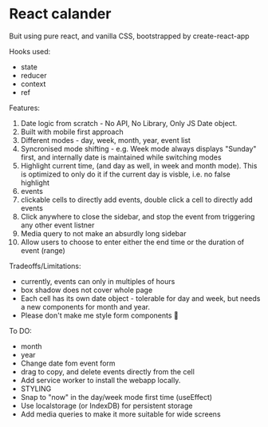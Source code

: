 # React calander

 Buit using pure react, and vanilla CSS, bootstrapped by create-react-app
 
 Hooks used:
 - state
 - reducer
 - context
 - ref
 
 Features:
 
1. Date logic from scratch - No API, No Library, Only JS Date object.
2. Built with mobile first approach
3. Different modes - day, week, month, year, event list
4. Syncronised mode shifting - e.g. Week mode always displays "Sunday" first, and internally date is maintained while switching modes
5. Highlight current time, (and day as well, in week and month mode). This is optimized to only do it if the current day is visble, i.e. no false highlight
6. events
7. clickable cells to directly add events, double click a cell to directly add events
8. Click anywhere to close the sidebar, and stop the event from triggering any other event listner
9. Media query to not make an absurdly long sidebar
10. Allow users to choose to enter  either the end time or the duration of event (range)

Tradeoffs/Limitations:
- currently, events can only in multiples of hours
- box shadow does not cover whole page
- Each cell has its own date object - tolerable for day and week, but needs a new components for month and year.
- Please don't make me style form components 🥲

To DO:
- month
- year
- Change date fom event form
- drag to copy, and delete events directly from the cell
- Add service worker to install the webapp locally.
- STYLING
- Snap to "now" in the day/week mode first time (useEffect) 
- Use localstorage (or IndexDB) for persistent storage
- Add media queries to make it more suitable for wide screens
